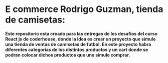 # E commerce Rodrigo Guzman, tienda de camisetas:

**Este repositorio esta creado para las entregas de los desafios del curso React js de coderhouse, donde la idea es crear un proyecto que simule una tienda de ventas de camisetas de futbol.
En este proyecto habra diferentes categorias de los distintos productos y un cart donde se podran colocar dichos productos que uno simule comprar.**

